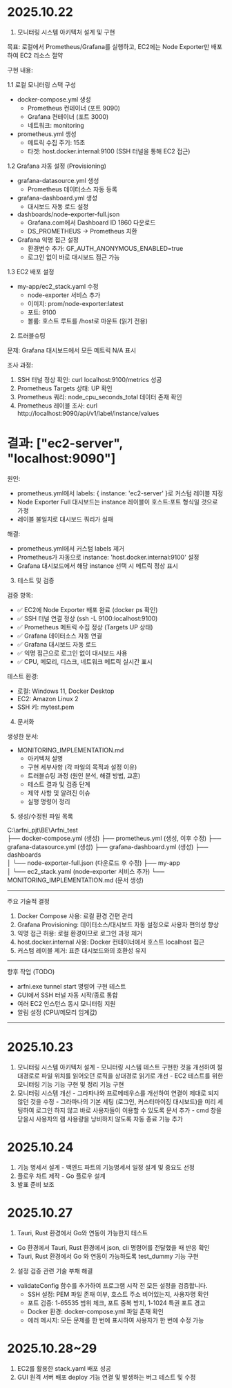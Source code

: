 # 2025.10.22
  1. 모니터링 시스템 아키텍처 설계 및 구현

  목표: 로컬에서 Prometheus/Grafana를 실행하고, EC2에는 Node Exporter만 배포하여 EC2 리소스 절약

  구현 내용:

  1.1 로컬 모니터링 스택 구성

  - docker-compose.yml 생성
    - Prometheus 컨테이너 (포트 9090)
    - Grafana 컨테이너 (포트 3000)
    - 네트워크: monitoring
  - prometheus.yml 생성
    - 메트릭 수집 주기: 15초
    - 타겟: host.docker.internal:9100 (SSH 터널을 통해 EC2 접근)

  1.2 Grafana 자동 설정 (Provisioning)

  - grafana-datasource.yml 생성
    - Prometheus 데이터소스 자동 등록
  - grafana-dashboard.yml 생성
    - 대시보드 자동 로드 설정
  - dashboards/node-exporter-full.json
    - Grafana.com에서 Dashboard ID 1860 다운로드
    - DS_PROMETHEUS → Prometheus 치환
  - Grafana 익명 접근 설정
    - 환경변수 추가: GF_AUTH_ANONYMOUS_ENABLED=true
    - 로그인 없이 바로 대시보드 접근 가능

  1.3 EC2 배포 설정

  - my-app/ec2_stack.yaml 수정
    - node-exporter 서비스 추가
    - 이미지: prom/node-exporter:latest
    - 포트: 9100
    - 볼륨: 호스트 루트를 /host로 마운트 (읽기 전용)

  2. 트러블슈팅

  문제: Grafana 대시보드에서 모든 메트릭 N/A 표시

  조사 과정:
  1. SSH 터널 정상 확인: curl localhost:9100/metrics 성공
  2. Prometheus Targets 상태: UP 확인
  3. Prometheus 쿼리: node_cpu_seconds_total 데이터 존재 확인
  4. Prometheus 레이블 조사:
  curl http://localhost:9090/api/v1/label/instance/values
  # 결과: ["ec2-server", "localhost:9090"]

  원인:
  - prometheus.yml에서 labels: { instance: 'ec2-server' }로 커스텀 레이블 지정
  - Node Exporter Full 대시보드는 instance 레이블이 호스트:포트 형식일 것으로 가정
  - 레이블 불일치로 대시보드 쿼리가 실패

  해결:
  - prometheus.yml에서 커스텀 labels 제거
  - Prometheus가 자동으로 instance: 'host.docker.internal:9100' 설정
  - Grafana 대시보드에서 해당 instance 선택 시 메트릭 정상 표시

  3. 테스트 및 검증

  검증 항목:
  - ✅ EC2에 Node Exporter 배포 완료 (docker ps 확인)
  - ✅ SSH 터널 연결 정상 (ssh -L 9100:localhost:9100)
  - ✅ Prometheus 메트릭 수집 정상 (Targets UP 상태)
  - ✅ Grafana 데이터소스 자동 연결
  - ✅ Grafana 대시보드 자동 로드
  - ✅ 익명 접근으로 로그인 없이 대시보드 사용
  - ✅ CPU, 메모리, 디스크, 네트워크 메트릭 실시간 표시

  테스트 환경:
  - 로컬: Windows 11, Docker Desktop
  - EC2: Amazon Linux 2
  - SSH 키: mytest.pem

  4. 문서화

  생성한 문서:
  - MONITORING_IMPLEMENTATION.md
    - 아키텍처 설명
    - 구현 세부사항 (각 파일의 목적과 설정 이유)
    - 트러블슈팅 과정 (원인 분석, 해결 방법, 교훈)
    - 테스트 결과 및 검증 단계
    - 제약 사항 및 알려진 이슈
    - 실행 명령어 정리

  5. 생성/수정된 파일 목록

  C:\arfni_pjt\BE\Arfni_test\
  ├── docker-compose.yml              (생성)
  ├── prometheus.yml                  (생성, 이후 수정)
  ├── grafana-datasource.yml          (생성)
  ├── grafana-dashboard.yml           (생성)
  ├── dashboards\
  │   └── node-exporter-full.json     (다운로드 후 수정)
  ├── my-app\
  │   └── ec2_stack.yaml              (node-exporter 서비스 추가)
  └── MONITORING_IMPLEMENTATION.md    (문서 생성)

  ---
  주요 기술적 결정

  1. Docker Compose 사용: 로컬 환경 간편 관리
  2. Grafana Provisioning: 데이터소스/대시보드 자동 설정으로 사용자 편의성 향상
  3. 익명 접근 허용: 로컬 환경이므로 로그인 과정 제거
  4. host.docker.internal 사용: Docker 컨테이너에서 호스트 localhost 접근
  5. 커스텀 레이블 제거: 표준 대시보드와의 호환성 유지

  ---
  향후 작업 (TODO)

  - arfni.exe tunnel start 명령어 구현 테스트
  - GUI에서 SSH 터널 자동 시작/종료 통합
  - 여러 EC2 인스턴스 동시 모니터링 지원
  - 알림 설정 (CPU/메모리 임계값)

  ---

  # 2025.10.23
   1. 모니터링 시스템 아키텍처 설계
    - 모니터링 시스템 테스트 구현한 것을 개선하여 절대경로로 파일 위치를 읽어오던 로직을 상대경로 읽기로 개선
    - EC2 테스트를 위한 모니터링 기능 기능 구현 및 정리 기능 구현
   2. 모니터링 시스템 개선
    - 그라파나와 프로메테우스를 개선하여 연결이 제대로 되지 않던 것을 수정
    - 그라파나의 기본 세팅 (로그인, 커스터마이징 대시보드)을 미리 세팅하여 로그인 하지 않고 바로 사용자들이 이용할 수 있도록 문서 추가
    - cmd 창을 닫을시 사용자의 램 사용량을 낭비하지 않도록 자동 종료 기능 추가
    
  # 2025.10.24
   1. 기능 명세서 설계
    - 백엔드 파트의 기능명세서 일정 설계 및 중요도 선정
   2. 플로우 차트 제작
    - Go 플로우 설계
   3. 발표 준비 보조

# 2025.10.27
  1. Tauri, Rust 환경에서 Go와 연동이 가능한지 테스트
   - Go 환경에서 Tauri, Rust 환경에서 json, cli 명령어를 전달했을 때 반응 확인
   - Tauri, Rust 환경에서 Go 와 연동이 가능하도록 test_dummy 기능 구현 
  2. 설정 검증 관련 기술 부채 해결 
   - validateConfig 함수를 추가하여 프로그램 시작 전 모든 설정을 검증합니다.
     - SSH 설정: PEM 파일 존재 여부, 호스트 주소 비어있는지, 사용자명 확인
     - 포트 검증: 1-65535 범위 체크, 포트 중복 방지, 1-1024 특권 포트 경고
     - Docker 환경: docker-compose.yml 파일 존재 확인
     - 에러 메시지: 모든 문제를 한 번에 표시하여 사용자가 한 번에 수정 가능
# 2025.10.28~29
  1. EC2를 활용한 stack.yaml 배포 성공 
  2. GUI 원격 서버 배포 deploy 기능 연결 및 발생하는 버그 테스트 및 수정